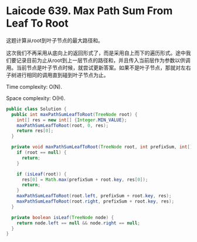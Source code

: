# Laicode 639. Max Path Sum From Leaf To Root

这题计算从root到叶子节点的最大路径和。

这次我们不再采用从底向上的返回形式了，而是采用自上而下的遍历形式。途中我们要记录目前为止从root到上一层节点的路径和，并且传入当前层作为参数以供调用。当前节点是叶子节点时候，就尝试更新答案。如果不是叶子节点，那就对左右子树进行相同的调用直到碰到叶子节点为止。

Time complexity: O(N).

Space complexity: O(H).

```java
public class Solution {
  public int maxPathSumLeafToRoot(TreeNode root) {
    int[] res = new int[] {Integer.MIN_VALUE};
    maxPathSumLeafToRoot(root, 0, res);
    return res[0];
  }

  private void maxPathSumLeafToRoot(TreeNode root, int prefixSum, int[] res) {
    if (root == null) {
      return;
    }

    if (isLeaf(root)) {
      res[0] = Math.max(prefixSum + root.key, res[0]);
      return;
    }
    maxPathSumLeafToRoot(root.left, prefixSum + root.key, res);
    maxPathSumLeafToRoot(root.right, prefixSum + root.key, res);
  }

  private boolean isLeaf(TreeNode node) {
    return node.left == null && node.right == null;
  }
}
```